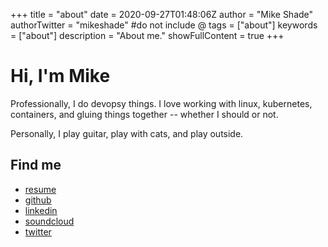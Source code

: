 +++
title = "about"
date = 2020-09-27T01:48:06Z
author = "Mike Shade"
authorTwitter = "mikeshade" #do not include @
tags = ["about"]
keywords = ["about"]
description = "About me."
showFullContent = true
+++

# Hi, I'm Mike

Professionally, I do devopsy things. I love working with linux,
kubernetes, containers, and gluing things together -- whether I should or not.

Personally, I play guitar, play with cats, and play outside.

## Find me

- [resume](https://resume.mshade.org)
- [github](https://github.com/mshade)
- [linkedin](https://linkedin.com/in/mikeshade1)
- [soundcloud](https://soundcloud.com/mikeshade)
- [twitter](https://twitter.com/mike_shade)

